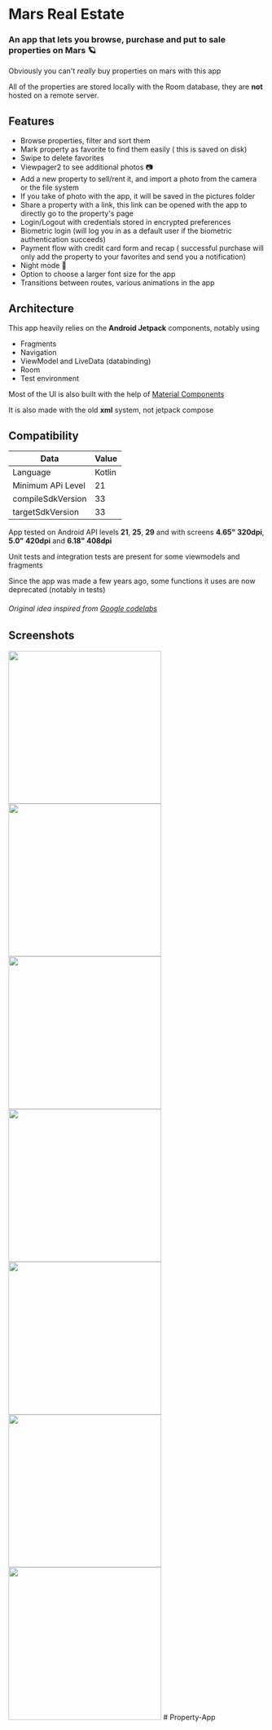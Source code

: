 
# Mars Real Estate

### An app that lets you browse, purchase and put to sale properties on Mars 🪐

Obviously you can't *really* buy properties on mars with this app


All of the properties are stored locally with the Room database, they are **not** hosted on a remote server.


## Features

* Browse properties, filter and sort them
* Mark property as favorite to find them easily ( this is saved on disk)
* Swipe to delete favorites
* Viewpager2 to see additional photos 📷
* Add a new property to sell/rent it, and import a photo from the camera or the file system
* If you take of photo with the app, it will be saved in the pictures folder
* Share a property with a link, this link can be opened with the app to directly go to the property's page
* Login/Logout with credentials stored in encrypted preferences
* Biometric login (will log you in as a default user if the biometric authentication succeeds)
* Payment flow with credit card form and recap ( successful purchase will only add the property to your favorites and send you a notification)
* Night mode 🌙
* Option to choose a larger font size for the app
* Transitions between routes, various animations in the app

## Architecture

This app heavily relies on the **Android Jetpack** components, notably using

* Fragments
* Navigation
* ViewModel and LiveData (databinding)
* Room
* Test environment


Most of the UI is also built with the help of [Material Components](https://github.com/material-components/material-components-android)

It is also made with the old **xml** system, not jetpack compose

## Compatibility

| Data              | Value       |
|-------------------|-------------|
| Language          | Kotlin      |
| Minimum APi Level | 21          |
| compileSdkVersion | 33          |
| targetSdkVersion  | 33          |

App tested on Android API levels **21**, **25**, **29** and with screens **4.65" 320dpi**, **5.0" 420dpi** and **6.18" 408dpi**

Unit tests and integration tests are present for some viewmodels and fragments

Since the app was made a few years ago, some functions it uses are now deprecated (notably in tests)

###### Original idea inspired from [Google codelabs](https://codelabs.developers.google.com/?cat=android)


## Screenshots

<img src="screenshots/overview.png" width="300">

<img src="screenshots/detail.png" width="300">

<img src="screenshots/drawer.png" width="300">

<img src="screenshots/login.png" width="300">

<img src="screenshots/payment.png" width="300">

<img src="screenshots/sell.png" width="300">

<img src="screenshots/overview_night.png" width="300">
# Property-App
